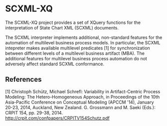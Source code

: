 SCXML-XQ
=======
The SCXML-XQ project provides a set of XQuery functions for the interpretation of State Chart XML (SCXML) documents.

The SCXML interpreter implements additional, non-standard features for the automation of multilevel business process models.
In particular, the SCXML intepreter makes available multilevel predicates [1] for synchronization between different levels of a multilevel business artifact (MBA).
The additional features for multilevel business process automation do not adversely affect standard SCXML conformance.


References
-------
[1] Christoph Schütz, Michael Schrefl: Variability in Artifact-Centric Process Modeling: The Hetero-Homogeneous Approach, in Proceedings of the 10th Asia-Pacific Conference on Conceptual Modeling (APCCM '14), January 20-23, 2014, Auckland, New Zealand. G. Grossmann and M. Saeki (Eds.): CRPIT 154, pp. 29-38, 2014. http://crpit.com/confpapers/CRPITV154Schutz.pdf
